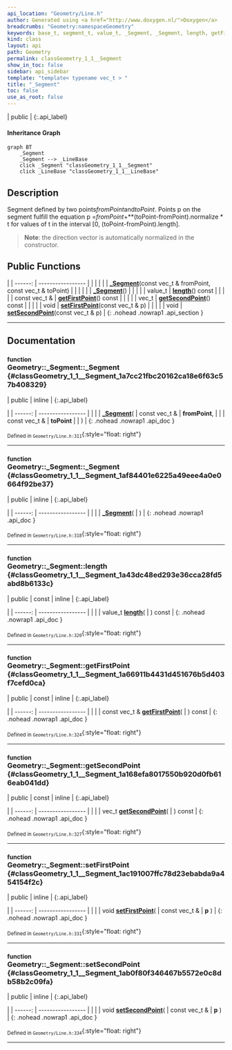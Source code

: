 ```yaml
---
api_location: "Geometry/Line.h"
author: Generated using <a href="http://www.doxygen.nl/">Doxygen</a>
breadcrumbs: "Geometry:namespaceGeometry"
keywords: base_t, segment_t, value_t, _Segment, _Segment, length, getFirstPoint, getSecondPoint, setFirstPoint, setSecondPoint
kind: class
layout: api
path: Geometry
permalink: classGeometry_1_1__Segment
show_in_toc: false
sidebar: api_sidebar
template: "template< typename vec_t > "
title: "_Segment"
toc: false
use_as_root: false
---
```


| public |
{:.api_label}

#### Inheritance Graph

```mermaid
graph BT
	_Segment
	_Segment --> _LineBase
	click _Segment "classGeometry_1_1__Segment"
	click _LineBase "classGeometry_1_1__LineBase"
```

## Description



Segment defined by two points*fromPoint*and*toPoint*. Points p on the segment fulfill the equation p =*fromPoint*+**(toPoint-fromPoint).normalize * t for values of t in the interval [0, (toPoint-fromPoint).length].
> **Note**: the direction vector is automatically normalized in the constructor.






## Public Functions

|
| ------: | ----------------- |
|  | |
|  | **[_Segment](#classGeometry_1_1%5F%5FSegment_1a7cc21fbc20162ca18e6f63c57b408329)**(const vec_t & fromPoint, const vec_t & toPoint) |
|  | |
|  | **[_Segment](#classGeometry_1_1%5F%5FSegment_1af84401e6225a49eee4a0e0664f92be37)**() |
|  | |
| value_t | **[length](#classGeometry_1_1%5F%5FSegment_1a43dc48ed293e36cca28fd5abd8b6133c)**() const |
|  | |
| const vec_t & | **[getFirstPoint](#classGeometry_1_1%5F%5FSegment_1a66911b4431d451676b5d403f7cefd0ca)**() const |
|  | |
| vec_t | **[getSecondPoint](#classGeometry_1_1%5F%5FSegment_1a168efa8017550b920d0fb616eab041dd)**() const |
|  | |
| void | **[setFirstPoint](#classGeometry_1_1%5F%5FSegment_1ac191007ffc78d23ebabda9a454154f2c)**(const vec_t & p) |
|  | |
| void | **[setSecondPoint](#classGeometry_1_1%5F%5FSegment_1ab0f80f346467b5572e0c8db58b2c09fa)**(const vec_t & p) |
{: .nohead .nowrap1 .api_section }


-------------------------------------------------------------------

## Documentation

### <small>function</small><br/> Geometry::_Segment::_Segment {#classGeometry_1_1__Segment_1a7cc21fbc20162ca18e6f63c57b408329}

| public | inline |
{:.api_label}

|
| ------: | ----------------- |
|  |
|  **[_Segment](#classGeometry_1_1%5F%5FSegment_1a7cc21fbc20162ca18e6f63c57b408329)**( | const vec_t & | **fromPoint**, |
| | const vec_t & | **toPoint** |
|   ) |
{: .nohead .nowrap1 .api_doc }





<sub>Defined in `Geometry/Line.h:311`</sub>{:style="float: right"}

-------------------------------------------------------------------

### <small>function</small><br/> Geometry::_Segment::_Segment {#classGeometry_1_1__Segment_1af84401e6225a49eee4a0e0664f92be37}

| public | inline |
{:.api_label}

|
| ------: | ----------------- |
|  |
|  **[_Segment](#classGeometry_1_1%5F%5FSegment_1af84401e6225a49eee4a0e0664f92be37)**( |  ) |
{: .nohead .nowrap1 .api_doc }





<sub>Defined in `Geometry/Line.h:318`</sub>{:style="float: right"}

-------------------------------------------------------------------

### <small>function</small><br/> Geometry::_Segment::length {#classGeometry_1_1__Segment_1a43dc48ed293e36cca28fd5abd8b6133c}

| public | const | inline |
{:.api_label}

|
| ------: | ----------------- |
|  |
| value_t **[length](#classGeometry_1_1%5F%5FSegment_1a43dc48ed293e36cca28fd5abd8b6133c)**( |  ) const |
{: .nohead .nowrap1 .api_doc }





<sub>Defined in `Geometry/Line.h:320`</sub>{:style="float: right"}

-------------------------------------------------------------------

### <small>function</small><br/> Geometry::_Segment::getFirstPoint {#classGeometry_1_1__Segment_1a66911b4431d451676b5d403f7cefd0ca}

| public | const | inline |
{:.api_label}

|
| ------: | ----------------- |
|  |
| const vec_t & **[getFirstPoint](#classGeometry_1_1%5F%5FSegment_1a66911b4431d451676b5d403f7cefd0ca)**( |  ) const |
{: .nohead .nowrap1 .api_doc }





<sub>Defined in `Geometry/Line.h:324`</sub>{:style="float: right"}

-------------------------------------------------------------------

### <small>function</small><br/> Geometry::_Segment::getSecondPoint {#classGeometry_1_1__Segment_1a168efa8017550b920d0fb616eab041dd}

| public | const | inline |
{:.api_label}

|
| ------: | ----------------- |
|  |
| vec_t **[getSecondPoint](#classGeometry_1_1%5F%5FSegment_1a168efa8017550b920d0fb616eab041dd)**( |  ) const |
{: .nohead .nowrap1 .api_doc }





<sub>Defined in `Geometry/Line.h:327`</sub>{:style="float: right"}

-------------------------------------------------------------------

### <small>function</small><br/> Geometry::_Segment::setFirstPoint {#classGeometry_1_1__Segment_1ac191007ffc78d23ebabda9a454154f2c}

| public | inline |
{:.api_label}

|
| ------: | ----------------- |
|  |
| void **[setFirstPoint](#classGeometry_1_1%5F%5FSegment_1ac191007ffc78d23ebabda9a454154f2c)**( | const vec_t & | **p** ) |
{: .nohead .nowrap1 .api_doc }





<sub>Defined in `Geometry/Line.h:331`</sub>{:style="float: right"}

-------------------------------------------------------------------

### <small>function</small><br/> Geometry::_Segment::setSecondPoint {#classGeometry_1_1__Segment_1ab0f80f346467b5572e0c8db58b2c09fa}

| public | inline |
{:.api_label}

|
| ------: | ----------------- |
|  |
| void **[setSecondPoint](#classGeometry_1_1%5F%5FSegment_1ab0f80f346467b5572e0c8db58b2c09fa)**( | const vec_t & | **p** ) |
{: .nohead .nowrap1 .api_doc }





<sub>Defined in `Geometry/Line.h:334`</sub>{:style="float: right"}

-------------------------------------------------------------------

